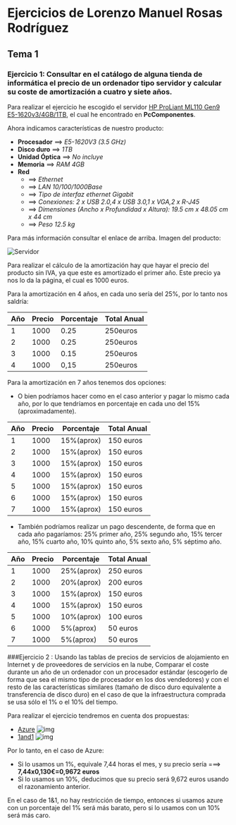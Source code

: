 # Ejercicios de Lorenzo Manuel Rosas Rodríguez
## Tema 1
### Ejercicio 1: Consultar en el catálogo de alguna tienda de informática el precio de un ordenador tipo servidor y calcular su coste de amortización a cuatro y siete años.

Para realizar el ejercicio he escogido el servidor [HP ProLiant ML110 Gen9 E5-1620v3/4GB/1TB](http://www.pccomponentes.com/lenovo_ts_440_think_server_intel_xeon_v1225_e3_4gb.html), el cual he encontrado en **PcComponentes**.

Ahora indicamos características de nuestro producto:
- **Procesador** ==> *E5-1620V3 (3.5 GHz)*
- **Disco duro** ==>  *1TB*
- **Unidad Óptica** ==> *No incluye*
- **Memoria** ==> *RAM 4GB*
- **Red**
   - ==> *Ethernet*
   - ==> *LAN 10/100/1000Base*
   - ==> *Tipo de interfaz ethernet Gigabit*
   - ==> *Conexiones: 2 x USB 2.0,4 x USB 3.0,1 x VGA,2 x R-J45*
   - ==> *Dimensiones (Ancho x Profundidad x Altura): 19.5 cm x 48.05 cm x 44 cm*
   - ==> *Peso 12.5 kg*


Para más información consultar el enlace de arriba. Imagen del producto:

![Servidor](http://fotos.pccomponentes.com/ordenadores_sobremesa/servidores/hp_proliant_ml110_gen9_e5_2603v3_4gb.jpg)

Para realizar el cálculo de la amortización hay que hayar el precio del producto sin IVA, ya que este es amortizado el primer año. Este precio ya nos lo da la página, el cual es 1000 euros.

Para la amortización en 4 años, en cada uno sería del 25%, por lo tanto nos saldría:


|    Año     |   Precio   | Porcentaje | Total Anual |
| ---------- | ---------- | ---------- | ----------- |
|    1       |  1000      |    0.25    |  250euros   |
|    2       |  1000      |    0.25    |  250euros   |
|    3       |  1000      |    0.15    |  250euros   |
|    4       |  1000      |    0,15    |  250euros   |


Para la amortización en 7 años tenemos dos opciones: 
- O bien podríamos hacer como en el caso anterior y pagar lo mismo cada año, por lo que tendríamos en porcentaje en cada uno del 15%(aproximadamente). 

|    Año     |   Precio   | Porcentaje | Total Anual |
| ---------- | ---------- | ---------- | ----------- |
|    1       |  1000      | 15%(aprox) |  150 euros  |
|    2       |  1000      | 15%(aprox) |  150 euros  |
|    3       |  1000      | 15%(aprox) |  150 euros  |
|    4       |  1000      | 15%(aprox) |  150 euros  |
|    5       |  1000      | 15%(aprox) |  150 euros  |
|    6       |  1000      | 15%(aprox) |  150 euros  |
|    7       |  1000      | 15%(aprox) |  150 euros  |

- También podríamos realizar un pago descendente, de forma que en cada año pagaríamos: 25% primer año, 25% segundo año, 15% tercer año, 15% cuarto año, 10% quinto año, 5% sexto año, 
5% séptimo año.


|    Año     |   Precio   | Porcentaje | Total Anual |
| ---------- | ---------- | ---------- | ----------- |
|    1       |  1000      | 25%(aprox) |  250 euros  |
|    2       |  1000      | 20%(aprox) |  200 euros  |
|    3       |  1000      | 15%(aprox) |  150 euros  |
|    4       |  1000      | 15%(aprox) |  150 euros  |
|    5       |  1000      | 10%(aprox) |  100 euros  |
|    6       |  1000      | 5%(aprox)  |  50 euros   |
|    7       |  1000      | 5%(aprox)  |  50 euros   |


###Ejercicio 2 : Usando las tablas de precios de servicios de alojamiento en Internet y de proveedores de servicios en la nube, Comparar el coste durante un año de un ordenador con un procesador estándar (escogerlo de forma que sea el mismo tipo de procesador en los dos vendedores) y con el resto de las características similares (tamaño de disco duro equivalente a transferencia de disco duro) en el caso de que la infraestructura comprada se usa sólo el 1% o el 10% del tiempo.

Para realizar el ejercicio tendremos en cuenta dos propuestas:

- [Azure](https://azure.microsoft.com/es-es/)
![img](https://github.com/lorenmanu/IV-2015-16/blob/master/ejercicios/LorenzoManuelRosasRodr%C3%ADguez/Tema1/imagen_azure_1.png)
- [1and1](http://www.1and1.es)
![img](https://github.com/lorenmanu/IV-2015-16/blob/master/ejercicios/LorenzoManuelRosasRodr%C3%ADguez/Tema1/1and1.png)

Por lo tanto, en el caso de Azure:
- Si lo usamos un 1%, equivale 7,44 horas el mes, y su precio sería ===> **7,44x0,130€=0,9672 euros**
- Si lo usamos un 10%, deducimos que su precio será 9,672 euros usando el razonamiento anterior.

En el caso de 1&1, no hay restricción de tiempo, entonces si usamos azure con un porcentaje del 1% será más barato, pero si lo usamos con un 10% será más caro.

